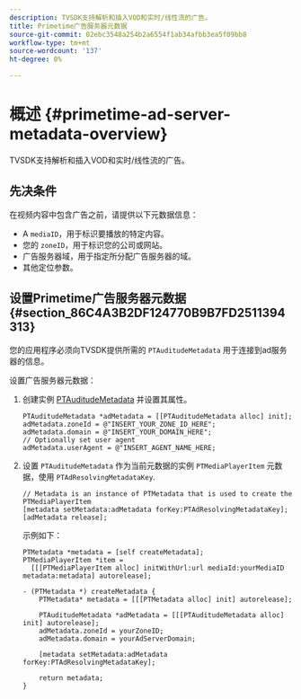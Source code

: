 ```yaml
---
description: TVSDK支持解析和插入VOD和实时/线性流的广告。
title: Primetime广告服务器元数据
source-git-commit: 02ebc3548a254b2a6554f1ab34afbb3ea5f09bb8
workflow-type: tm+mt
source-wordcount: '137'
ht-degree: 0%

---
```


# 概述 {#primetime-ad-server-metadata-overview}

TVSDK支持解析和插入VOD和实时/线性流的广告。

## 先决条件

在视频内容中包含广告之前，请提供以下元数据信息：

* A `mediaID`，用于标识要播放的特定内容。
* 您的 `zoneID`，用于标识您的公司或网站。
* 广告服务器域，用于指定所分配广告服务器的域。
* 其他定位参数。

## 设置Primetime广告服务器元数据 {#section_86C4A3B2DF124770B9B7FD2511394313}

您的应用程序必须向TVSDK提供所需的 `PTAuditudeMetadata` 用于连接到ad服务器的信息。

设置广告服务器元数据：

1. 创建实例 [PTAuditudeMetadata](https://help.adobe.com/en_US/primetime/api/psdk/appledoc/Classes/PTAuditudeMetadata.html) 并设置其属性。

   ```
   PTAuditudeMetadata *adMetadata = [[PTAuditudeMetadata alloc] init];  
   adMetadata.zoneId = @"INSERT_YOUR_ZONE_ID_HERE"; 
   adMetadata.domain = @"INSERT_YOUR_DOMAIN_HERE"; 
   // Optionally set user agent 
   adMetadata.userAgent = @"INSERT_AGENT_NAME_HERE; 
   ```

1. 设置 `PTAuditudeMetadata` 作为当前元数据的实例 `PTMediaPlayerItem` 元数据，使用 `PTAdResolvingMetadataKey`.

   ```
   // Metadata is an instance of PTMetadata that is used to create the PTMediaPlayerItem 
   [metadata setMetadata:adMetadata forKey:PTAdResolvingMetadataKey];  
   [adMetadata release];
   ```

   示例如下：

   ```
   PTMetadata *metadata = [self createMetadata]; 
   PTMediaPlayerItem *item =  
     [[[PTMediaPlayerItem alloc] initWithUrl:url mediaId:yourMediaID metadata:metadata] autorelease]; 
   
   - (PTMetadata *) createMetadata { 
       PTMetadata* metadata = [[[PTMetadata alloc] init] autorelease]; 
   
       PTAuditudeMetadata *adMetadata = [[[PTAuditudeMetadata alloc] init] autorelease];  
       adMetadata.zoneId = yourZoneID; 
       adMetadata.domain = yourAdServerDomain; 
   
       [metadata setMetadata:adMetadata forKey:PTAdResolvingMetadataKey]; 
   
       return metadata; 
   }
   ```
